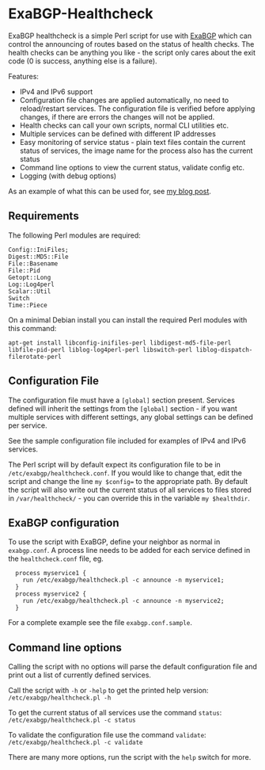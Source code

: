 # ExaBGP-Healthcheck
ExaBGP healthcheck is a simple Perl script for use with [ExaBGP] which can control the announcing of routes based on the status of health checks. The health checks can be anything you like - the script only cares about the exit code (0 is success, anything else is a failure).

Features:
* IPv4 and IPv6 support
* Configuration file changes are applied automatically, no need to reload/restart services. The configuration file is verified before applying changes, if there are errors the changes will not be applied.
* Health checks can call your own scripts, normal CLI utilities etc.
* Multiple services can be defined with different IP addresses
* Easy monitoring of service status - plain text files contain the current status of services, the image name for the process also has the current status
* Command line options to view the current status, validate config etc.
* Logging (with debug options)

As an example of what this can be used for, see [my blog post].

## Requirements
The following Perl modules are required:
```
Config::IniFiles;
Digest::MD5::File
File::Basename
File::Pid
Getopt::Long
Log::Log4perl
Scalar::Util
Switch
Time::Piece
```
On a minimal Debian install you can install the required Perl modules with this command:
```
apt-get install libconfig-inifiles-perl libdigest-md5-file-perl libfile-pid-perl liblog-log4perl-perl libswitch-perl liblog-dispatch-filerotate-perl
```

## Configuration File
The configuration file must have a `[global]` section present. Services defined will inherit the settings from the `[global]` section - if you want multiple services with different settings, any global settings can be defined per service.

See the sample configuration file included for examples of IPv4 and IPv6 services.

The Perl script will by default expect its configuration file to be in `/etc/exabgp/healthcheck.conf`. If you would like to change that, edit the script and change the line `my $config=` to the appropriate path. By default the script will also write out the current status of all services to files stored in `/var/healthcheck/` - you can override this in the variable `my $healthdir`.

## ExaBGP configuration
To use the script with ExaBGP, define your neighbor as normal in `exabgp.conf`. A process line needs to be added for each service defined in the `healthcheck.conf` file, eg.
```
  process myservice1 {
    run /etc/exabgp/healthcheck.pl -c announce -n myservice1;
  }
  process myservice2 {
    run /etc/exabgp/healthcheck.pl -c announce -n myservice2;
  }
```

For a complete example see the file `exabgp.conf.sample`.

## Command line options
Calling the script with no options will parse the default configuration file and print out a list of currently defined services.

Call the script with `-h` or `-help` to get the printed help version: `/etc/exabgp/healthcheck.pl -h`

To get the current status of all services use the command `status`: `/etc/exabgp/healthcheck.pl -c status`

To validate the configuration file use the command `validate`: `/etc/exabgp/healthcheck.pl -c validate`

There are many more options, run the script with the `help` switch for more.

[//]: # (Links to other sites/projects)

   [ExaBGP]: <https://github.com/Exa-Networks/exabgp>
   [my blog post]: <https://sysadminblog.net/2016/04/exabgp-bgp-routing-health-checks/>

